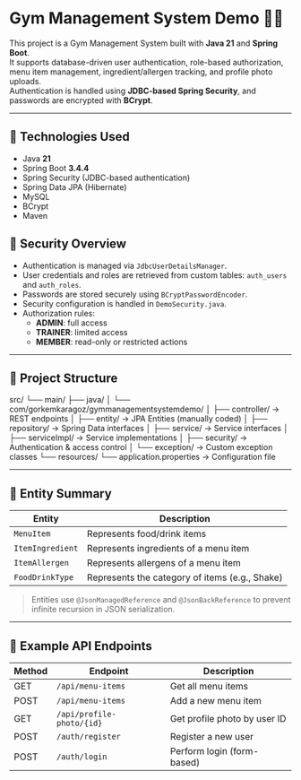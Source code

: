 # Gym Management System Demo 🏋️‍♂️

This project is a Gym Management System built with **Java 21** and **Spring Boot**.  
It supports database-driven user authentication, role-based authorization, menu item management, ingredient/allergen tracking, and profile photo uploads.  
Authentication is handled using **JDBC-based Spring Security**, and passwords are encrypted with **BCrypt**.

---

## 🚀 Technologies Used

- Java **21**
- Spring Boot **3.4.4**
- Spring Security (JDBC-based authentication)
- Spring Data JPA (Hibernate)
- MySQL
- BCrypt
- Maven

## 🔐 Security Overview

- Authentication is managed via `JdbcUserDetailsManager`.
- User credentials and roles are retrieved from custom tables: `auth_users` and `auth_roles`.
- Passwords are stored securely using `BCryptPasswordEncoder`.
- Security configuration is handled in `DemoSecurity.java`.
- Authorization rules:
  - **ADMIN**: full access
  - **TRAINER**: limited access
  - **MEMBER**: read-only or restricted actions

---

## 🧩 Project Structure

src/
└── main/
├── java/
│   └── com/gorkemkaragoz/gymmanagementsystemdemo/
│       ├── controller/     → REST endpoints
│       ├── entity/         → JPA Entities (manually coded)
│       ├── repository/     → Spring Data interfaces
│       ├── service/        → Service interfaces
│       ├── serviceImpl/    → Service implementations
│       ├── security/       → Authentication & access control
│       └── exception/      → Custom exception classes
└── resources/
└── application.properties → Configuration file

---

## 📂 Entity Summary

| Entity           | Description                                    |
|------------------|------------------------------------------------|
| `MenuItem`       | Represents food/drink items                    |
| `ItemIngredient` | Represents ingredients of a menu item          |
| `ItemAllergen`   | Represents allergens of a menu item            |
| `FoodDrinkType`  | Represents the category of items (e.g., Shake) |

> Entities use `@JsonManagedReference` and `@JsonBackReference` to prevent infinite recursion in JSON serialization.

---

## 📮 Example API Endpoints

| Method | Endpoint                  | Description                          |
|--------|---------------------------|--------------------------------------|
| GET    | `/api/menu-items`         | Get all menu items                   |
| POST   | `/api/menu-items`         | Add a new menu item                  |
| GET    | `/api/profile-photo/{id}` | Get profile photo by user ID         |
| POST   | `/auth/register`          | Register a new user                  |
| POST   | `/auth/login`             | Perform login (form-based)           |
